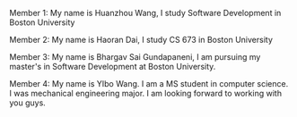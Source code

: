 Member 1:
My name is Huanzhou Wang, I study Software Development in Boston University

Member 2:
My name is Haoran Dai, I study CS 673 in Boston University


Member 3:
My name is Bhargav Sai Gundapaneni, I am pursuing my master's in Software Development at Boston University.

Member 4:
My name is YIbo Wang. I am a MS student in computer science. I was mechanical engineering major. I am looking forward to working with you guys. 